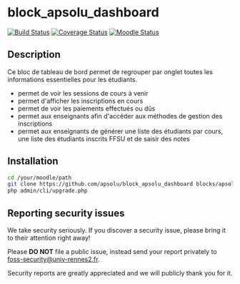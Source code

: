 # block_apsolu_dashboard

[![Build Status](https://travis-ci.org/apsolu/block_apsolu_dashboard.svg?branch=master)](https://travis-ci.org/apsolu/block_apsolu_dashboard)
[![Coverage Status](https://coveralls.io/repos/github/apsolu/block_apsolu_dashboard/badge.svg?branch=master)](https://coveralls.io/github/apsolu/block_apsolu_dashboard?branch=master)
[![Moodle Status](https://img.shields.io/badge/moodle-3.9-blue)](https://moodle.org)

## Description

Ce bloc de tableau de bord permet de regrouper par onglet toutes les informations essentielles pour les étudiants.
- permet de voir les sessions de cours à venir
- permet d'afficher les inscriptions en cours
- permet de voir les paiements effectués ou dûs
- permet aux enseignants afin d'accéder aux méthodes de gestion des inscriptions
- permet aux enseignants de générer une liste des étudiants par cours, une liste des étudiants inscrits FFSU et de saisir des notes


## Installation

```bash
cd /your/moodle/path
git clone https://github.com/apsolu/block_apsolu_dashboard blocks/apsolu_dashboard
php admin/cli/upgrade.php
```


## Reporting security issues

We take security seriously. If you discover a security issue, please bring it
to their attention right away!

Please **DO NOT** file a public issue, instead send your report privately to
[foss-security@univ-rennes2.fr](mailto:foss-security@univ-rennes2.fr).

Security reports are greatly appreciated and we will publicly thank you for it.
